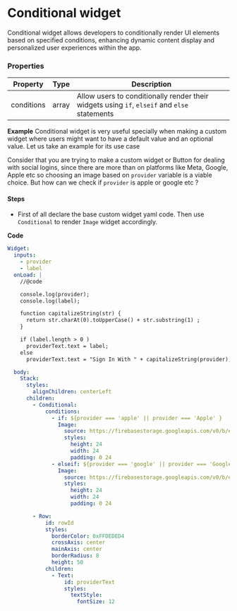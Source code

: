 # Conditional widget

Conditional widget allows developers to conditionally render UI elements based on specified conditions, enhancing dynamic content display and personalized user experiences within the app.

### Properties

| Property   | Type  | Description                                                                                  |
| ---------- | ----- | -------------------------------------------------------------------------------------------- |
| conditions | array | Allow users to conditionally render their widgets using `if`, `elseif` and `else` statements |

**Example**
Conditional widget is very useful specially when making a custom widget where users might want to have a default value and an optional value. Let us take an example for its use case

Consider that you are trying to make a custom widget or Button for dealing with social logins, since there are more than on platforms like Meta, Google, Apple etc so choosing an image based on `provider` variable is a viable choice. But how can we check if `provider` is apple or google etc ?

#### Steps

- First of all declare the base custom widget yaml code. Then use `Conditional` to render `Image` widget accordingly.

**Code**

```yaml
Widget:
  inputs:
    - provider
    - label
  onLoad: |
    //@code

    console.log(provider);
    console.log(label);

    function capitalizeString(str) {
      return str.charAt(0).toUpperCase() + str.substring(1) ;
    }

    if (label.length > 0 )
      providerText.text = label;
    else
      providerText.text = "Sign In With " + capitalizeString(provider);

  body:
    Stack:
      styles:
        alignChildren: centerLeft
      children:
        - Conditional:
            conditions:
              - if: ${provider === 'apple' || provider === 'Apple' }
                Image:
                  source: https://firebasestorage.googleapis.com/v0/b/ensemble-web-studio.appspot.com/o/custom_widgets_assets%2Fsocial_login%2Fapple.png?alt=media&token=893491f0-5300-4b29-8fce-30fe98eaec76
                  styles:
                    height: 24
                    width: 24
                    padding: 0 24
              - elseif: ${provider === 'google' || provider === 'Google' }
                Image:
                  source: https://firebasestorage.googleapis.com/v0/b/ensemble-web-studio.appspot.com/o/custom_widgets_assets%2Fsocial_login%2Fgoogle.png?alt=media&token=c91b1a27-a0bd-40c2-b82d-0f250762bc0b
                  styles:
                    height: 24
                    width: 24
                    padding: 0 24

        - Row:
            id: rowId
            styles:
              borderColor: 0xFFDEDED4
              crossAxis: center
              mainAxis: center
              borderRadius: 8
              height: 50
            children:
              - Text:
                  id: providerText
                  styles:
                    textStyle:
                      fontSize: 12
```
